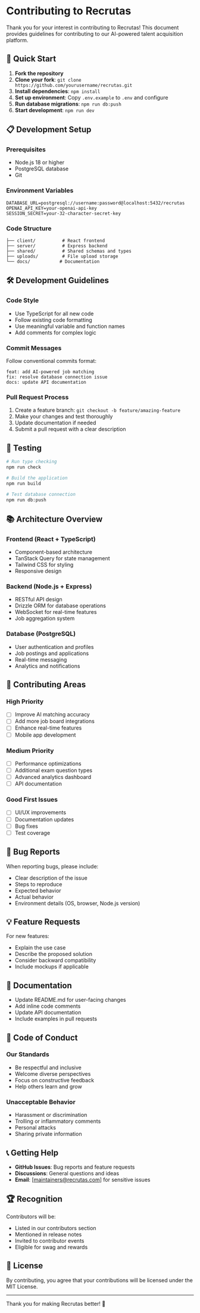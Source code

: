 # Contributing to Recrutas

Thank you for your interest in contributing to Recrutas! This document provides guidelines for contributing to our AI-powered talent acquisition platform.

## 🚀 Quick Start

1. **Fork the repository**
2. **Clone your fork**: `git clone https://github.com/yourusername/recrutas.git`
3. **Install dependencies**: `npm install`
4. **Set up environment**: Copy `.env.example` to `.env` and configure
5. **Run database migrations**: `npm run db:push`
6. **Start development**: `npm run dev`

## 📋 Development Setup

### Prerequisites
- Node.js 18 or higher
- PostgreSQL database
- Git

### Environment Variables
```env
DATABASE_URL=postgresql://username:password@localhost:5432/recrutas
OPENAI_API_KEY=your-openai-api-key
SESSION_SECRET=your-32-character-secret-key
```

### Code Structure
```
├── client/          # React frontend
├── server/          # Express backend
├── shared/          # Shared schemas and types
├── uploads/         # File upload storage
└── docs/           # Documentation
```

## 🛠 Development Guidelines

### Code Style
- Use TypeScript for all new code
- Follow existing code formatting
- Use meaningful variable and function names
- Add comments for complex logic

### Commit Messages
Follow conventional commits format:
```
feat: add AI-powered job matching
fix: resolve database connection issue
docs: update API documentation
```

### Pull Request Process
1. Create a feature branch: `git checkout -b feature/amazing-feature`
2. Make your changes and test thoroughly
3. Update documentation if needed
4. Submit a pull request with a clear description

## 🧪 Testing

```bash
# Run type checking
npm run check

# Build the application
npm run build

# Test database connection
npm run db:push
```

## 📚 Architecture Overview

### Frontend (React + TypeScript)
- Component-based architecture
- TanStack Query for state management
- Tailwind CSS for styling
- Responsive design

### Backend (Node.js + Express)
- RESTful API design
- Drizzle ORM for database operations
- WebSocket for real-time features
- Job aggregation system

### Database (PostgreSQL)
- User authentication and profiles
- Job postings and applications
- Real-time messaging
- Analytics and notifications

## 🎯 Contributing Areas

### High Priority
- [ ] Improve AI matching accuracy
- [ ] Add more job board integrations
- [ ] Enhance real-time features
- [ ] Mobile app development

### Medium Priority
- [ ] Performance optimizations
- [ ] Additional exam question types
- [ ] Advanced analytics dashboard
- [ ] API documentation

### Good First Issues
- [ ] UI/UX improvements
- [ ] Documentation updates
- [ ] Bug fixes
- [ ] Test coverage

## 🐛 Bug Reports

When reporting bugs, please include:
- Clear description of the issue
- Steps to reproduce
- Expected behavior
- Actual behavior
- Environment details (OS, browser, Node.js version)

## 💡 Feature Requests

For new features:
- Explain the use case
- Describe the proposed solution
- Consider backward compatibility
- Include mockups if applicable

## 📖 Documentation

- Update README.md for user-facing changes
- Add inline code comments
- Update API documentation
- Include examples in pull requests

## 🤝 Code of Conduct

### Our Standards
- Be respectful and inclusive
- Welcome diverse perspectives
- Focus on constructive feedback
- Help others learn and grow

### Unacceptable Behavior
- Harassment or discrimination
- Trolling or inflammatory comments
- Personal attacks
- Sharing private information

## 📞 Getting Help

- **GitHub Issues**: Bug reports and feature requests
- **Discussions**: General questions and ideas
- **Email**: [maintainers@recrutas.com] for sensitive issues

## 🏆 Recognition

Contributors will be:
- Listed in our contributors section
- Mentioned in release notes
- Invited to contributor events
- Eligible for swag and rewards

## 📄 License

By contributing, you agree that your contributions will be licensed under the MIT License.

---

Thank you for making Recrutas better! 🚀